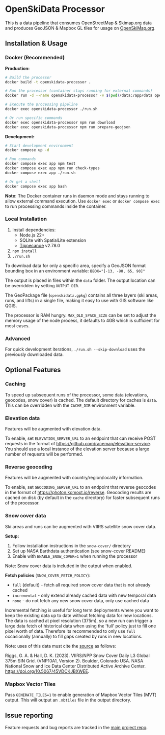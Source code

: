 # OpenSkiData Processor

This is a data pipeline that consumes OpenStreetMap & Skimap.org data and produces GeoJSON & Mapbox GL tiles for usage on [OpenSkiMap.org](https://github.com/russellporter/openskimap.org).

## Installation & Usage

### Docker (Recommended)

**Production:**

```bash
# Build the processor
docker build -t openskidata-processor .

# Run the processor (container stays running for external commands)
docker run -d --name openskidata-processor -v $(pwd)/data:/app/data openskidata-processor

# Execute the processing pipeline
docker exec openskidata-processor ./run.sh

# Or run specific commands
docker exec openskidata-processor npm run download
docker exec openskidata-processor npm run prepare-geojson
```

**Development:**

```bash
# Start development environment
docker compose up -d

# Run commands
docker compose exec app npm test
docker compose exec app npm run check-types
docker compose exec app ./run.sh

# Or get a shell
docker compose exec app bash
```

**Note:** The Docker container runs in daemon mode and stays running to allow external command execution. Use `docker exec` or `docker compose exec` to run processing commands inside the container.

### Local Installation

1. Install dependencies:
   - Node.js 22+
   - SQLite with SpatialLite extension
   - [Tippecanoe](https://github.com/felt/tippecanoe) v2.78.0
2. `npm install`
3. `./run.sh`

To download data for only a specific area, specify a GeoJSON format bounding box in an environment variable: `BBOX="[-13, -90, 65, 90]"`

The output is placed in files within the `data` folder. The output location can be overridden by setting `OUTPUT_DIR`.

The GeoPackage file (`openskidata.gpkg`) contains all three layers (ski areas, runs, and lifts) in a single file, making it easy to use with GIS software like QGIS.

The processor is RAM hungry. `MAX_OLD_SPACE_SIZE` can be set to adjust the memory usage of the node process, it defaults to 4GB which is sufficient for most cases.

### Advanced

For quick development iterations, `./run.sh --skip-download` uses the previously downloaded data.

## Optional Features

### Caching

To speed up subsequent runs of the processor, some data (elevations, geocodes, snow cover) is cached. The default directory for caches is `data`. This can be overridden with the `CACHE_DIR` environment variable.

### Elevation data

Features will be augmented with elevation data.

To enable, set `ELEVATION_SERVER_URL` to an endpoint that can receive POST requests in the format of https://github.com/racemap/elevation-service.
You should use a local instance of the elevation server because a large number of requests will be performed.

### Reverse geocoding

Features will be augmented with country/region/locality information.

To enable, set `GEOCODING_SERVER_URL` to an endpoint that reverse geocodes in the format of https://photon.komoot.io/reverse. Geocoding results are cached on disk (by default in the `cache` directory) for faster subsequent runs of the processor.

### Snow cover data

Ski areas and runs can be augmented with VIIRS satellite snow cover data.

**Setup:**

1. Follow installation instructions in the `snow-cover/` directory
2. Set up NASA Earthdata authentication (see snow-cover README)
3. Enable with `ENABLE_SNOW_COVER=1` when running the processor

Note: Snow cover data is included in the output when enabled.

**Fetch policies** (`SNOW_COVER_FETCH_POLICY`):

- `full` (default) - fetch all required snow cover data that is not already cached
- `incremental` - only extend already cached data with new temporal data
- `none` - do not fetch any new snow cover data, only use cached data

Incremental fetching is useful for long term deployments where you want to keep the existing data up to date without fetching data for new locations. The data is cached at pixel resolution (375m), so a new run can trigger a large data fetch of historical data when using the 'full' policy just to fill one pixel worth of data. Therefore its recommended to only use `full` occasionally (annually) to fill gaps created by runs in new locations.

Note: uses of this data must cite the [source](https://nsidc.org/data/vnp10a1/versions/2) as follows:

Riggs, G. A. & Hall, D. K. (2023). VIIRS/NPP Snow Cover Daily L3 Global 375m SIN Grid. (VNP10A1, Version 2). Boulder, Colorado USA. NASA National Snow and Ice Data Center Distributed Active Archive Center. https://doi.org/10.5067/45VDCKJBXWEE.

### Mapbox Vector Tiles

Pass `GENERATE_TILES=1` to enable generation of Mapbox Vector Tiles (MVT) output. This will output an `.mbtiles` file in the output directory.

## Issue reporting

Feature requests and bug reports are tracked in the [main project repo](https://github.com/russellporter/openskimap.org/issues/).
